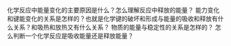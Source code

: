 
化学反应中能量变化的主要原因是什么？怎么理解反应中释放的能量？
能力变化和键能变化的关系是怎样的？也就是化学键的破坏和形成与能量的吸收和释放有什么关系？和吸热和放热又有什么关系？
物质的能量与稳定性的关系是怎样的？
怎么判断一个化学反应是吸收能量还是释放能量？